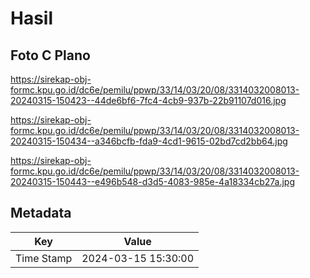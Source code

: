 # Hasil

## Foto C Plano

https://sirekap-obj-formc.kpu.go.id/dc6e/pemilu/ppwp/33/14/03/20/08/3314032008013-20240315-150423--44de6bf6-7fc4-4cb9-937b-22b91107d016.jpg

https://sirekap-obj-formc.kpu.go.id/dc6e/pemilu/ppwp/33/14/03/20/08/3314032008013-20240315-150434--a346bcfb-fda9-4cd1-9615-02bd7cd2bb64.jpg

https://sirekap-obj-formc.kpu.go.id/dc6e/pemilu/ppwp/33/14/03/20/08/3314032008013-20240315-150443--e496b548-d3d5-4083-985e-4a18334cb27a.jpg


## Metadata

| Key        | Value               |
| ---------- | ------------------- |
| Time Stamp | 2024-03-15 15:30:00 |



